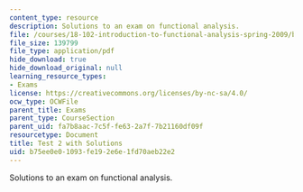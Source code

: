 ```yaml
---
content_type: resource
description: Solutions to an exam on functional analysis.
file: /courses/18-102-introduction-to-functional-analysis-spring-2009/b75ee0e01093fe192e6e1fd70aeb22e2_MIT18_102s09_exam_test02solved.pdf
file_size: 139799
file_type: application/pdf
hide_download: true
hide_download_original: null
learning_resource_types:
- Exams
license: https://creativecommons.org/licenses/by-nc-sa/4.0/
ocw_type: OCWFile
parent_title: Exams
parent_type: CourseSection
parent_uid: fa7b8aac-7c5f-fe63-2a7f-7b21160df09f
resourcetype: Document
title: Test 2 with Solutions
uid: b75ee0e0-1093-fe19-2e6e-1fd70aeb22e2
---
```

Solutions to an exam on functional analysis.